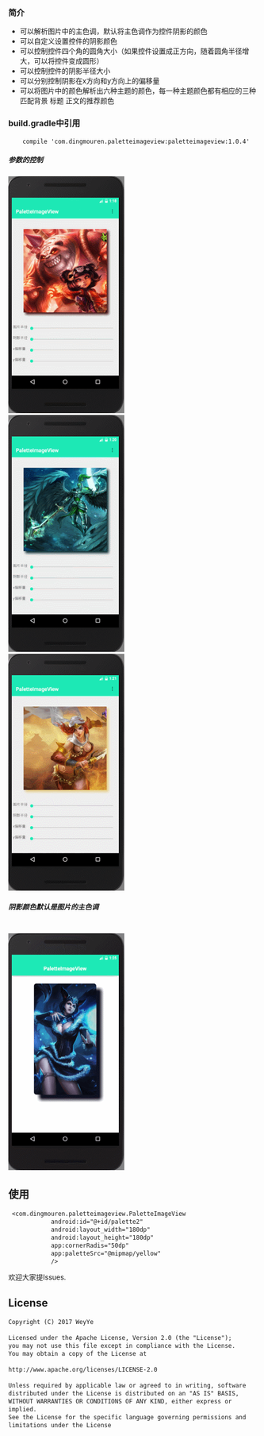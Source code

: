### 简介
* 可以解析图片中的主色调，默认将主色调作为控件阴影的颜色
* 可以自定义设置控件的阴影颜色
* 可以控制控件四个角的圆角大小（如果控件设置成正方向，随着圆角半径增大，可以将控件变成圆形）
* 可以控制控件的阴影半径大小
* 可以分别控制阴影在x方向和y方向上的偏移量
* 可以将图片中的颜色解析出六种主题的颜色，每一种主题颜色都有相应的三种匹配背景 标题 正文的推荐颜色


### build.gradle中引用
```
	compile 'com.dingmouren.paletteimageview:paletteimageview:1.0.4'
```

##### 参数的控制
![image](https://github.com/DingMouRen/PaletteImageView/raw/master/screenshot/demo1.gif)　　　
![image](https://github.com/DingMouRen/PaletteImageView/raw/master/screenshot/demo2.gif)　　　
![image](https://github.com/DingMouRen/PaletteImageView/raw/master/screenshot/demo3.gif)

##### 阴影颜色默认是图片的主色调

　　　　　　　　　　　　　　　　　　　　![image](https://github.com/DingMouRen/PaletteImageView/raw/master/screenshot/demo4.gif)
## 使用

```
 <com.dingmouren.paletteimageview.PaletteImageView
            android:id="@+id/palette2"
            android:layout_width="180dp"
            android:layout_height="180dp"
            app:cornerRadis="50dp"
            app:paletteSrc="@mipmap/yellow"          
            />
```

欢迎大家提Issues.

## License
```
Copyright (C) 2017 WeyYe

Licensed under the Apache License, Version 2.0 (the "License");
you may not use this file except in compliance with the License.
You may obtain a copy of the License at

http://www.apache.org/licenses/LICENSE-2.0

Unless required by applicable law or agreed to in writing, software
distributed under the License is distributed on an "AS IS" BASIS,
WITHOUT WARRANTIES OR CONDITIONS OF ANY KIND, either express or implied.
See the License for the specific language governing permissions and
limitations under the License
```

